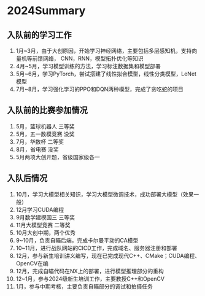 # 2024Summary
## 入队前的学习工作
1. 1月~3月，由于大创原因，开始学习神经网络，主要包括多层感知机，支持向量机等前馈网络， 
CNN，RNN，模型拓扑优化等知识
2. 4月~5月，学习模型训练的方法，学习标注数据集和模型部署
3. 5月~6月，学习PyTorch，尝试搭建了线性拟合模型，线性分类模型，LeNet模型
4. 7月~8月，学习强化学习的PPO和DQN两种模型，完成了贪吃蛇的项目

## 入队前的比赛参加情况
1. 5月，篮球机器人 三等奖
2. 5月，五一数模竞赛 没奖
3. 7月，华数杯 二等奖
4. 8月，省电赛 没奖
5. 5月两项大创开题，省级国家级各一

## 入队后情况
1. 10月，学习大模型相关知识，学习大模型微调技术，成功部署大模型（效果一般）
2. 12月学习CUDA编程
3. 9月数学建模国三 三等奖
4. 11月大模型竞赛 二等奖
5. 10月大创中期，两个优秀
6. 9~10月，负责自瞄后端，完成卡尔曼平动的CA模型
7. 10~11月，进行战队网站的CICD工作，完成域名、服务器注册和部署
8. 12月，参与新生培训讲义编写，现在已完成现代C++、CMake；CUDA编程、OpenCV在编
8. 12月，完成自瞄代码在NX上的部署，进行模型推理部分的重构
9. 12~1月，参与2024级新生培训工作，主要教授C++和OpenCV
10. 1月，参与中期考核，主要负责自瞄部分的调试和拍摄任务